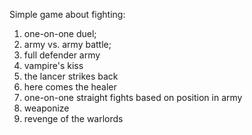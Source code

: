 Simple game about fighting:

1) one-on-one duel;
2) army vs. army battle;
3) full defender army
4) vampire's kiss
5) the lancer strikes back
6) here comes the healer
7) one-on-one straight fights based on position in army
8) weaponize
9) revenge of the warlords